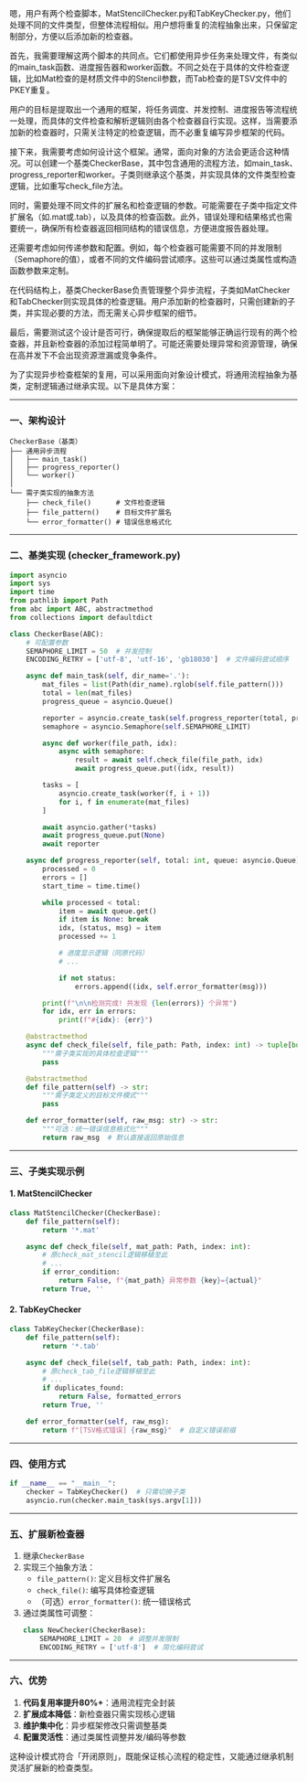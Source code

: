 嗯，用户有两个检查脚本，MatStencilChecker.py和TabKeyChecker.py，他们处理不同的文件类型，但整体流程相似。用户想将重复的流程抽象出来，只保留定制部分，方便以后添加新的检查器。

首先，我需要理解这两个脚本的共同点。它们都使用异步任务来处理文件，有类似的main_task函数、进度报告器和worker函数。不同之处在于具体的文件检查逻辑，比如Mat检查的是材质文件中的Stencil参数，而Tab检查的是TSV文件中的PKEY重复。

用户的目标是提取出一个通用的框架，将任务调度、并发控制、进度报告等流程统一处理，而具体的文件检查和解析逻辑则由各个检查器自行实现。这样，当需要添加新的检查器时，只需关注特定的检查逻辑，而不必重复编写异步框架的代码。

接下来，我需要考虑如何设计这个框架。通常，面向对象的方法会更适合这种情况。可以创建一个基类CheckerBase，其中包含通用的流程方法，如main_task、progress_reporter和worker。子类则继承这个基类，并实现具体的文件类型检查逻辑，比如重写check_file方法。

同时，需要处理不同文件的扩展名和检查逻辑的参数。可能需要在子类中指定文件扩展名（如.mat或.tab），以及具体的检查函数。此外，错误处理和结果格式也需要统一，确保所有检查器返回相同结构的错误信息，方便进度报告器处理。

还需要考虑如何传递参数和配置。例如，每个检查器可能需要不同的并发限制（Semaphore的值），或者不同的文件编码尝试顺序。这些可以通过类属性或构造函数参数来定制。

在代码结构上，基类CheckerBase负责管理整个异步流程，子类如MatChecker和TabChecker则实现具体的检查逻辑。用户添加新的检查器时，只需创建新的子类，并实现必要的方法，而无需关心异步框架的细节。

最后，需要测试这个设计是否可行，确保提取后的框架能够正确运行现有的两个检查器，并且新检查器的添加过程简单明了。可能还需要处理异常和资源管理，确保在高并发下不会出现资源泄漏或竞争条件。

为了实现异步检查框架的复用，可以采用面向对象设计模式，将通用流程抽象为基类，定制逻辑通过继承实现。以下是具体方案：

---
### **一、架构设计**
```
CheckerBase（基类）
├── 通用异步流程
│   ├── main_task()
│   ├── progress_reporter()
│   └── worker()
│
└── 需子类实现的抽象方法
    ├── check_file()      # 文件检查逻辑
    ├── file_pattern()    # 目标文件扩展名
    └── error_formatter() # 错误信息格式化
```

---
### **二、基类实现 (checker_framework.py)**
```python
import asyncio
import sys
import time
from pathlib import Path
from abc import ABC, abstractmethod
from collections import defaultdict

class CheckerBase(ABC):
    # 可配置参数
    SEMAPHORE_LIMIT = 50  # 并发控制
    ENCODING_RETRY = ['utf-8', 'utf-16', 'gb18030']  # 文件编码尝试顺序

    async def main_task(self, dir_name='.'):
        mat_files = list(Path(dir_name).rglob(self.file_pattern()))
        total = len(mat_files)
        progress_queue = asyncio.Queue()

        reporter = asyncio.create_task(self.progress_reporter(total, progress_queue))
        semaphore = asyncio.Semaphore(self.SEMAPHORE_LIMIT)

        async def worker(file_path, idx):
            async with semaphore:
                result = await self.check_file(file_path, idx)
                await progress_queue.put((idx, result))

        tasks = [
            asyncio.create_task(worker(f, i + 1))
            for i, f in enumerate(mat_files)
        ]

        await asyncio.gather(*tasks)
        await progress_queue.put(None)
        await reporter

    async def progress_reporter(self, total: int, queue: asyncio.Queue):
        processed = 0
        errors = []
        start_time = time.time()

        while processed < total:
            item = await queue.get()
            if item is None: break
            idx, (status, msg) = item
            processed += 1

            # 进度显示逻辑（同原代码）
            # ...

            if not status:
                errors.append((idx, self.error_formatter(msg)))

        print(f"\n\n检测完成! 共发现 {len(errors)} 个异常")
        for idx, err in errors:
            print(f"#{idx}: {err}")

    @abstractmethod
    async def check_file(self, file_path: Path, index: int) -> tuple[bool, str]:
        """需子类实现的具体检查逻辑"""
        pass

    @abstractmethod
    def file_pattern(self) -> str:
        """需子类定义的目标文件模式"""
        pass

    def error_formatter(self, raw_msg: str) -> str:
        """可选：统一错误信息格式化"""
        return raw_msg  # 默认直接返回原始信息
```

---
### **三、子类实现示例**
#### 1. MatStencilChecker
```python
class MatStencilChecker(CheckerBase):
    def file_pattern(self):
        return '*.mat'

    async def check_file(self, mat_path: Path, index: int):
        # 原check_mat_stencil逻辑移植至此
        # ...
        if error_condition:
            return False, f"{mat_path} 异常参数 {key}={actual}"
        return True, ''
```

#### 2. TabKeyChecker
```python
class TabKeyChecker(CheckerBase):
    def file_pattern(self):
        return '*.tab'

    async def check_file(self, tab_path: Path, index: int):
        # 原check_tab_file逻辑移植至此
        # ...
        if duplicates_found:
            return False, formatted_errors
        return True, ''

    def error_formatter(self, raw_msg):
        return f"[TSV格式错误] {raw_msg}"  # 自定义错误前缀
```

---
### **四、使用方式**
```python
if __name__ == "__main__":
    checker = TabKeyChecker()  # 只需切换子类
    asyncio.run(checker.main_task(sys.argv[1]))
```

---
### **五、扩展新检查器**
1. 继承`CheckerBase`
2. 实现三个抽象方法：
   - `file_pattern()`: 定义目标文件扩展名
   - `check_file()`: 编写具体检查逻辑
   - （可选）`error_formatter()`: 统一错误格式
3. 通过类属性可调整：
   ```python
   class NewChecker(CheckerBase):
       SEMAPHORE_LIMIT = 20  # 调整并发限制
       ENCODING_RETRY = ['utf-8']  # 简化编码尝试
   ```

---
### **六、优势**
1. **代码复用率提升80%+**：通用流程完全封装
2. **扩展成本降低**：新检查器只需实现核心逻辑
3. **维护集中化**：异步框架修改只需调整基类
4. **配置灵活性**：通过类属性调整并发/编码等参数

这种设计模式符合「开闭原则」，既能保证核心流程的稳定性，又能通过继承机制灵活扩展新的检查类型。